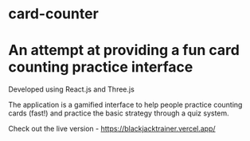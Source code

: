 # card-counter

# An attempt at providing a fun card counting practice interface

Developed using React.js and Three.js

The application is a gamified interface to help people practice counting cards (fast!) and practice the basic strategy through a quiz system.

Check out the live version - https://blackjacktrainer.vercel.app/
